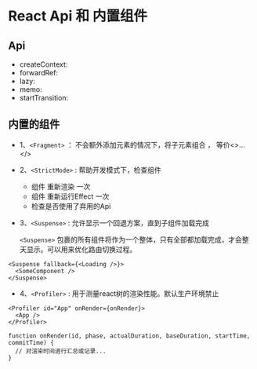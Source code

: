 # React Api 和 内置组件

## Api

- createContext:
- forwardRef:
- lazy:
- memo:
- startTransition:

## 内置的组件

- 1、`<Fragment>` ： 不会额外添加元素的情况下，将子元素组合 ， 等价<>...</>
- 2、`<StrictMode>` : 帮助开发模式下，检查组件
  - 组件 重新渲染 一次
  - 组件 重新运行Effect 一次
  - 检查是否使用了弃用的Api
- 3、`<Suspense>` : 允许显示一个回退方案，直到子组件加载完成

  `<Suspense>` 包裹的所有组件将作为一个整体，只有全部都加载完成，才会整天显示。可以用来优化路由切换过程。

```tsx
<Suspense fallback={<Loading />}>
  <SomeComponent />
</Suspense>
```

- 4、`<Profiler>` : 用于测量react树的渲染性能。默认生产环境禁止

```tsx
<Profiler id="App" onRender={onRender}>
  <App />
</Profiler>

function onRender(id, phase, actualDuration, baseDuration, startTime, commitTime) {
  // 对渲染时间进行汇总或记录...
}
```

